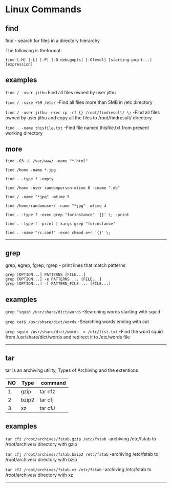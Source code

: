 # Linux Commands

## find 
find - search for files in a directory hierarchy

The following is theformat:

```
find [-H] [-L] [-P] [-D debugopts] [-Olevel] [starting-point...] [expression]
```
## examples

`find / -user jithu` Find all files owned by user jithu

`find / -size +5M /etc/`	-Find all files more than 5MB in /etc directory

`find / -user jithu -exec cp -rf {} /root/findresult/ \;` -Find all files owned by user jithu and copy all the files to /root/findresult/ directory

`find . -name thisfile.txt` -Find file named thisfile.txt from present working directory

## more

`find -O3 -L /var/www/ -name "*.html"`

`find /home -name *.jpg`

`find . -type f -empty`

`find /home -user randomperson-mtime 6 -iname ".db"`

`find / -name "*jpg" -mtime 5`

`find /home/randomuser/ -name "*jpg" -mtime 4`

`find . -type f -exec grep "forinstance" '{}' \; -print`

`find . -type f -print | xargs grep "forinstance"`

`find . -name "rc.conf" -exec chmod o+r '{}' \;`

---

## grep 

grep, egrep, fgrep, rgrep - print lines that match patterns

```
grep [OPTION...] PATTERNS [FILE...]
grep [OPTION...] -e PATTERNS ... [FILE...]
grep [OPTION...] -f PATTERN_FILE ... [FILE...]
```

## examples
`grep ^squid /usr/share/dict/words`  -Searching words starting with squid

`grep cat$ /usr/share/dict/words`  -Searching words ending with cat

`grep squid /usr/share/dict/words  > /etc/list.txt`  -Find the word squid from /usr/share/dict/words and redirect it to /etc/words file

---

## tar
tar is an archiving utility,
Types of  Archiving and the extentions

|NO | Type | command |
|---|---|---|
| 1 | gzip | tar cfz |
| 2 | bzip2 | tar cfj |
| 3 | xz | tar cfJ |

## examples

`tar cfz /root/archives/fstab.gzip /etc/fstab`  -archiving /etc/fstab to /root/archives/ directory with gzip

`tar cfj /root/archives/fstab.bzip2 /etc/fstab` -archiving /etc/fstab to /root/archives/ directory with bzip

`tar cfJ /root/archives/fstab.xz /etc/fstab`    -archiving /etc/fstab to /root/archives/ directory with xz

---

